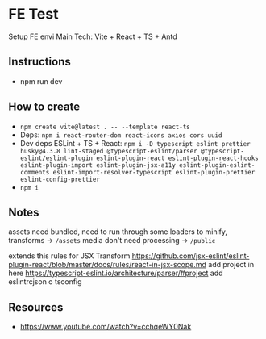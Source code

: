 # FE Test

Setup FE envi
Main Tech: Vite + React + TS + Antd

## Instructions

- npm run dev

## How to create

- `npm create vite@latest . -- --template react-ts`
- Deps: `npm i react-router-dom react-icons axios cors uuid`
- Dev deps ESLint + TS + React: `npm i -D typescript eslint prettier husky@4.3.8 lint-staged @typescript-eslint/parser @typescript-eslint/eslint-plugin eslint-plugin-react eslint-plugin-react-hooks eslint-plugin-import eslint-plugin-jsx-a11y eslint-plugin-eslint-comments eslint-import-resolver-typescript eslint-plugin-prettier eslint-config-prettier`
- `npm i`

## Notes

assets need bundled, need to run through some loaders to minify, transforms -> `/assets`
media don't need processing -> `/public`

extends this rules for JSX Transform <https://github.com/jsx-eslint/eslint-plugin-react/blob/master/docs/rules/react-in-jsx-scope.md>
add project in here <https://typescript-eslint.io/architecture/parser/#project>
add eslintrcjson o tsconfig

## Resources

- <https://www.youtube.com/watch?v=cchqeWY0Nak>
